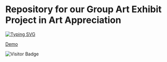 # Repository for our Group Art Exhibit Project in Art Appreciation

[![Typing SVG](https://readme-typing-svg.herokuapp.com?color=%2336BCF7&lines=Landing+Page+for+Art+Appropriation)](https://git.io/typing-svg)

[Demo](https://art-appreciation.vercel.app/)

![Visitor Badge](https://visitor-badges.glitch.me?username=BlackMoFan&repo=434697476)
